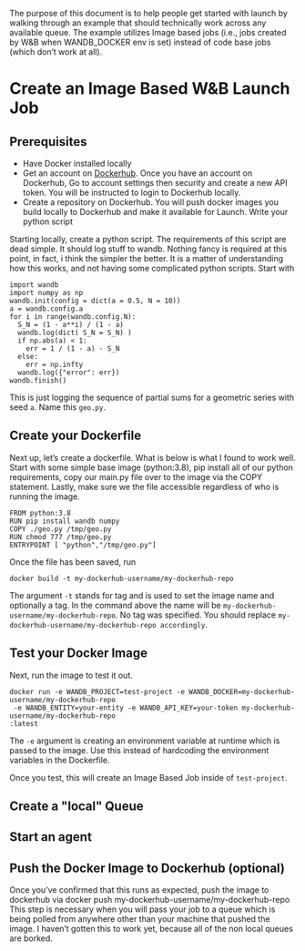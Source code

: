 The purpose of this document is to help people get started with launch by walking through an example that should technically work across any available queue.  The example utilizes Image based jobs (i.e., jobs created by W&B when WANDB_DOCKER env is set) instead of code base jobs (which don’t work at all).  

# Create an Image Based W&B Launch Job

## Prerequisites
* Have Docker installed locally
* Get an account on [Dockerhub](https://hub.docker.com/).  Once you have an account on Dockerhub, Go to account settings then security and create a new API token.  You will be instructed to login to Dockerhub locally. 
* Create a repository on Dockerhub. You will push docker images you build locally to Dockerhub and make it available for Launch. 
Write your python script

Starting locally, create a python script.  The requirements of this script are dead simple.  It should log stuff to wandb.  Nothing fancy is required at this point, in fact, i think the simpler the better.  It is a matter of understanding how this works, and not having some complicated python scripts.  Start with 

```:python
import wandb
import numpy as np
wandb.init(config = dict(a = 0.5, N = 10))
a = wandb.config.a
for i in range(wandb.config.N):
  S_N = (1 - a**i) / (1 - a)
  wandb.log(dict( S_N = S_N) )
  if np.abs(a) < 1:
    err = 1 / (1 - a) - S_N
  else:
    err = np.infty
  wandb.log({"error": err})
wandb.finish()
```

This is just logging the sequence of partial sums for a geometric series with seed `a`.  Name this `geo.py`.  

## Create your Dockerfile
Next up, let’s create a dockerfile.  What is below is what I found to work well.  Start with some simple base image (python:3.8), pip install all of our python requirements, copy our main.py file over to the image via the COPY statement.  Lastly, make sure we the file accessible regardless of who is running the image.

```
FROM python:3.8
RUN pip install wandb numpy
COPY ./geo.py /tmp/geo.py
RUN chmod 777 /tmp/geo.py
ENTRYPOINT [ "python","/tmp/geo.py"]
```

Once the file has been saved, run

```
docker build -t my-dockerhub-username/my-dockerhub-repo
```

The argument `-t` stands for tag and is used to set the image name and optionally a tag.  In the command above the name will be `my-dockerhub-username/my-dockerhub-repo`.  No tag was specified.  You should replace `my-dockerhub-username/my-dockerhub-repo accordingly`.

## Test your Docker Image
Next, run the image to test it out.  
```
docker run -e WANDB_PROJECT=test-project -e WANDB_DOCKER=my-dockerhub-username/my-dockerhub-repo
 -e WANDB_ENTITY=your-entity -e WANDB_API_KEY=your-token my-dockerhub-username/my-dockerhub-repo
:latest
```
The `-e` argument is creating an environment variable at runtime which is passed to the image.  Use this instead of hardcoding the environment variables in the Dockerfile. 

Once you test, this will create an Image Based Job inside of `test-project`.  

## Create a "local" Queue 
## Start an agent

## Push the Docker Image to Dockerhub (optional)
Once you’ve confirmed that this runs as expected, push the image to dockerhub via 
docker push my-dockerhub-username/my-dockerhub-repo
This step is necessary when you will pass your job to a queue which is being polled from anywhere other than your machine that pushed the image.  I haven’t gotten this to work yet, because all of the non local queues are borked. 
